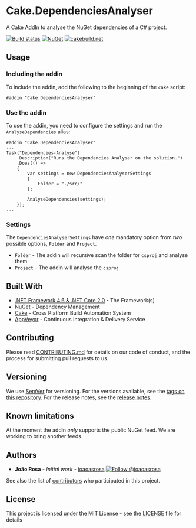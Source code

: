 # Cake.DependenciesAnalyser

A Cake AddIn to analyse the NuGet dependencies of a C# project.

[![Build status](https://ci.appveyor.com/api/projects/status/00iuy33dm740btny?svg=true)](https://ci.appveyor.com/project/joaoasrosa/dotnet-project-dependencies-analyser)
[![NuGet](https://img.shields.io/nuget/v/Cake.DependenciesAnalyser.svg)](https://www.nuget.org/packages/Cake.DependenciesAnalyser)
[![cakebuild.net](https://img.shields.io/badge/WWW-cakebuild.net-blue.svg)](http://cakebuild.net)

## Usage

### Including the addin

To include the addin, add the following to the beginning of the `cake` script:
```
#addin "Cake.DependenciesAnalyser"
```

### Use the addin

To use the addin, you need to configure the settings and run the `AnalyseDependencies` alias:
```
#addin "Cake.DependenciesAnalyser"
...
Task("Dependencies-Analyse")
    .Description("Runs the Dependencies Analyser on the solution.")
    .Does(() => 
    {
        var settings = new DependenciesAnalyserSettings
        {
            Folder = "./src/"
        };

        AnalyseDependencies(settings);
    });
...
```

### Settings

The `DependenciesAnalyserSettings` have *one* mandatory option from *two* possible options, `Folder` and `Project`.
* `Folder` - The addin will recursive scan the folder for `csproj` and analyse them
* `Project` - The addin will analyse the `csproj`


## Built With

* [.NET Framework 4.6 & .NET Core 2.0](https://www.microsoft.com/net/download) - The Framework(s)
* [NuGet](https://www.nuget.org/) - Dependency Management
* [Cake](http://cakebuild.net/) - Cross Platform Build Automation System
* [AppVeyor](https://www.appveyor.com/) - Continuous Integration & Delivery Service

## Contributing

Please read [CONTRIBUTING.md](https://github.com/joaoasrosa/cake-ndepend/blob/master/CONTRIBUTING.md) for details on our code of conduct, and the process for submitting pull requests to us.

## Versioning

We use [SemVer](http://semver.org/) for versioning. For the versions available, see the [tags on this repository](https://github.com/joaoasrosa/pullrequests-viewer/tags). For the release notes, see the [release notes](https://github.com/joaoasrosa/pullrequests-viewer/blob/master/ReleaseNotes.md).

## Known limitations

At the moment the addin *only* supports the public NuGet feed. We are working to bring another feeds.

## Authors

* **João Rosa** - *Initial work* - [joaoasrosa](https://github.com/joaoasrosa) [![Follow @joaoasrosa](https://img.shields.io/badge/Twitter-Follow%20%40joaoasrosa-blue.svg)](https://twitter.com/intent/follow?screen_name=joaoasrosa) 

See also the list of [contributors](https://github.com/joaoasrosa/dotnet-project-dependencies-analyser/contributors) who participated in this project.

## License

This project is licensed under the MIT License - see the [LICENSE](LICENSE) file for details